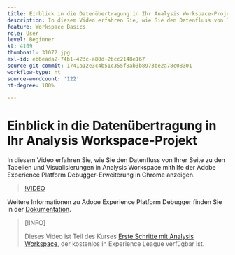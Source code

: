 ```yaml
---
title: Einblick in die Datenübertragung in Ihr Analysis Workspace-Projekt
description: In diesem Video erfahren Sie, wie Sie den Datenfluss von Ihrer Seite zu den Tabellen und Visualisierungen in Analysis Workspace mithilfe der Adobe Experience Platform Debugger-Erweiterung in Chrome anzeigen.
feature: Workspace Basics
role: User
level: Beginner
kt: 4109
thumbnail: 31072.jpg
exl-id: eb6eada2-74b1-423c-a80d-2bcc2148e167
source-git-commit: 1741a12e3c4b51c355f8ab3b8973be2a78c08301
workflow-type: ht
source-wordcount: '122'
ht-degree: 100%

---
```


# Einblick in die Datenübertragung in Ihr Analysis Workspace-Projekt

In diesem Video erfahren Sie, wie Sie den Datenfluss von Ihrer Seite zu den Tabellen und Visualisierungen in Analysis Workspace mithilfe der Adobe Experience Platform Debugger-Erweiterung in Chrome anzeigen.

>[!VIDEO](https://video.tv.adobe.com/v/31072/?quality=12)

Weitere Informationen zu Adobe Experience Platform Debugger finden Sie in der [Dokumentation](https://experienceleague.adobe.com/docs/debugger/using-v2/experience-cloud-debugger.html?lang=de).

>[!INFO]
>
> Dieses Video ist Teil des Kurses [Erste Schritte mit Analysis Workspace](https://experienceleague.adobe.com/?recommended=Analytics-U-1-2020.1.workspace&amp;lang=de), der kostenlos in Experience League verfügbar ist.
